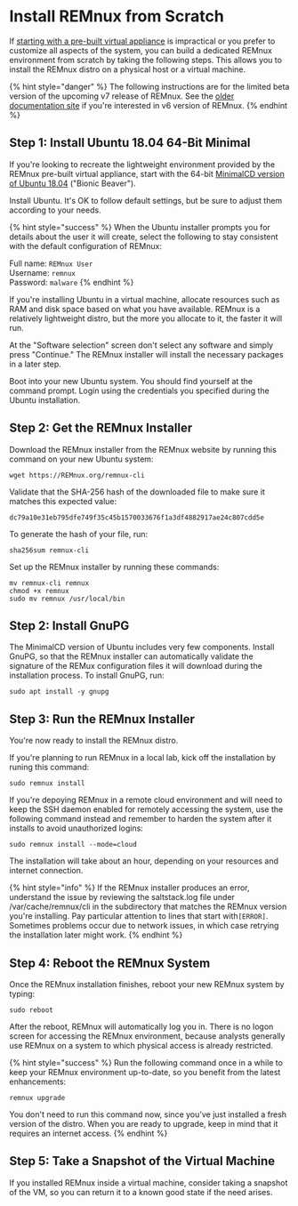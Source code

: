 # Install REMnux from Scratch

If [starting with a pre-built virtual appliance](get-virtual-appliance.md) is impractical or you prefer to customize all aspects of the system, you can build a dedicated REMnux environment from scratch by taking the following steps. This allows you to install the REMnux distro on a physical host or a virtual machine.

{% hint style="danger" %}
The following instructions are for the limited beta version of the upcoming v7 release of REMnux. See the [older documentation site](https://REMnux.org/docs) if you're interested in v6 version of REMnux.
{% endhint %}

## Step 1: Install Ubuntu 18.04 64-Bit Minimal <a id="install-ubuntu"></a>

If you're looking to recreate the lightweight environment provided by the REMnux pre-built virtual appliance, start with the 64-bit [MinimalCD version of Ubuntu 18.04](https://help.ubuntu.com/community/Installation/MinimalCD) \("Bionic Beaver"\).

Install Ubuntu. It's OK to follow default settings, but be sure to adjust them according to your needs.

{% hint style="success" %}
When the Ubuntu installer prompts you for details about the user it will create, select the following to stay consistent with the default configuration of REMnux:

Full name: `REMnux User`  
Username: `remnux`  
Password: `malware`
{% endhint %}

If you're installing Ubuntu in a virtual machine, allocate resources such as RAM and disk space based on what you have available. REMnux is a relatively lightweight distro, but the more you allocate to it, the faster it will run.

At the "Software selection" screen don't select any software and simply press "Continue." The REMnux installer will install the necessary packages in a later step.

Boot into your new Ubuntu system. You should find yourself at the command prompt. Login using the credentials you specified during the Ubuntu installation.

## Step 2: Get the REMnux Installer <a id="get-remnux-installer"></a>

Download the REMnux installer from the REMnux website by running this command on your new Ubuntu system:

```text
wget https://REMnux.org/remnux-cli
```

Validate that the SHA-256 hash of the downloaded file to make sure it matches this expected value:

```text
dc79a10e31eb795dfe749f35c45b1570033676f1a3df4882917ae24c807cdd5e
```

To generate the hash of your  file, run:

```text
sha256sum remnux-cli
```

Set up the REMnux installer by running these commands:

```text
mv remnux-cli remnux
chmod +x remnux
sudo mv remnux /usr/local/bin
```

## Step 2: Install GnuPG <a id="install-gnupg"></a>

The MinimalCD version of Ubuntu includes very few components. Install GnuPG, so that the REMnux installer can automatically validate the signature of the REMux configuration files it will download during the installation process. To install GnuPG, run:

```text
sudo apt install -y gnupg
```

## Step 3: Run the REMnux Installer <a id="run-remnux-installer"></a>

You're now ready to install the REMnux distro.

If you're planning to run REMnux in a local lab, kick off the installation by runing this command:

```text
sudo remnux install
```

If you're depoying REMnux in a remote cloud environment and will need to keep the SSH daemon enabled for remotely accessing the system, use the following command instead and remember to harden the system after it installs to avoid unauthorized logins:

```text
sudo remnux install --mode=cloud
```

The installation will take about an hour, depending on your resources and internet connection.

{% hint style="info" %}
If the REMnux installer produces an error, understand the issue by reviewing the saltstack.log file under /var/cache/remnux/cli in the subdirectory that matches the REMnux version you're installing. Pay particular attention to lines that start with`[ERROR]`. Sometimes problems occur due to network issues, in which case retrying the installation later might work.
{% endhint %}

## Step 4: Reboot the  REMnux System <a id="reboot-remnux"></a>

Once the REMnux installation finishes, reboot your new REMnux system by typing:

```text
sudo reboot
```

After the reboot, REMnux will automatically log you in. There is no logon screen for accessing the REMnux environment, because analysts generally use REMnux on a system to which physical access is already restricted.

{% hint style="success" %}
Run the following command once in a while to keep your REMnux environment up-to-date, so you benefit from the latest enhancements:

```text
remnux upgrade
```

You don't need to run this command now, since you've just installed a fresh version of the distro. When you are ready to upgrade, keep in mind that it requires an internet access.
{% endhint %}

## Step 5: Take a Snapshot of the Virtual Machine <a id="take-snapshot"></a>

If you installed REMnux inside a virtual machine, consider taking a snapshot of the VM, so you can return it to a known good state if the need arises.

